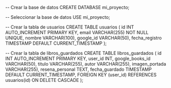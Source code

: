 -- Crear la base de datos
CREATE DATABASE mi_proyecto;
 
-- Seleccionar la base de datos
USE mi_proyecto;
 
-- Crear la tabla de usuarios
CREATE TABLE usuarios (
    id INT AUTO_INCREMENT PRIMARY KEY,
    email VARCHAR(255) NOT NULL UNIQUE,
    nombre VARCHAR(100),
    google_id VARCHAR(50),
    fecha_registro TIMESTAMP DEFAULT CURRENT_TIMESTAMP
);
 
-- Crear la tabla de libros_guardados
CREATE TABLE libros_guardados (
    id INT AUTO_INCREMENT PRIMARY KEY,
    user_id INT,
    google_books_id VARCHAR(50),
    titulo VARCHAR(255),
    autor VARCHAR(255),
    imagen_portada VARCHAR(255),
    resena_personal TEXT,
    fecha_guardado TIMESTAMP DEFAULT CURRENT_TIMESTAMP,
    FOREIGN KEY (user_id) REFERENCES usuarios(id) ON DELETE CASCADE
);